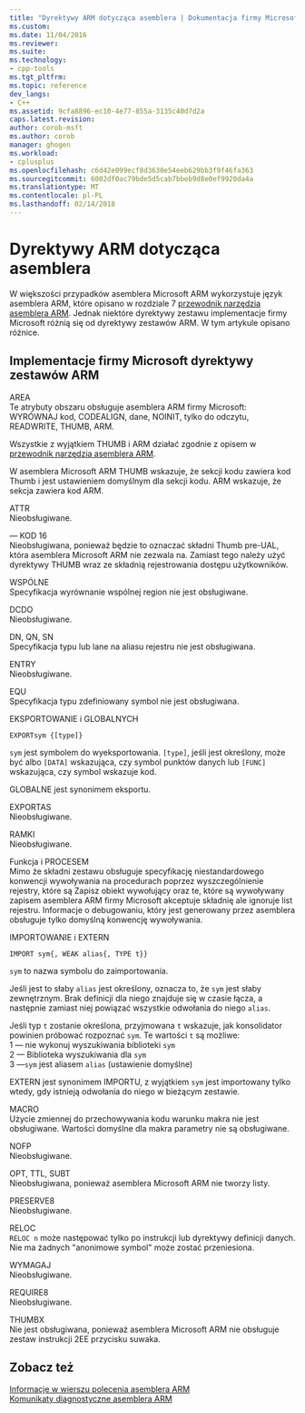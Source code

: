 ```yaml
---
title: "Dyrektywy ARM dotycząca asemblera | Dokumentacja firmy Microsoft"
ms.custom: 
ms.date: 11/04/2016
ms.reviewer: 
ms.suite: 
ms.technology:
- cpp-tools
ms.tgt_pltfrm: 
ms.topic: reference
dev_langs:
- C++
ms.assetid: 9cfa8896-ec10-4e77-855a-3135c40d7d2a
caps.latest.revision: 
author: corob-msft
ms.author: corob
manager: ghogen
ms.workload:
- cplusplus
ms.openlocfilehash: c6d42e099ecf8d3630e54eeb629bb3f9f46fa363
ms.sourcegitcommit: 6002df0ac79bde5d5cab7bbeb9d8e0ef9920da4a
ms.translationtype: MT
ms.contentlocale: pl-PL
ms.lasthandoff: 02/14/2018
---
```

# <a name="arm-assembler-directives"></a>Dyrektywy ARM dotycząca asemblera
W większości przypadków asemblera Microsoft ARM wykorzystuje język asemblera ARM, które opisano w rozdziale 7 [przewodnik narzędzia asemblera ARM](http://go.microsoft.com/fwlink/p/?linkid=246102). Jednak niektóre dyrektywy zestawu implementacje firmy Microsoft różnią się od dyrektywy zestawów ARM. W tym artykule opisano różnice.  
  
## <a name="microsoft-implementations-of-arm-assembly-directives"></a>Implementacje firmy Microsoft dyrektywy zestawów ARM  
 AREA  
 Te atrybuty obszaru obsługuje asemblera ARM firmy Microsoft: WYRÓWNAJ kod, CODEALIGN, dane, NOINIT, tylko do odczytu, READWRITE, THUMB, ARM.  
  
 Wszystkie z wyjątkiem THUMB i ARM działać zgodnie z opisem w [przewodnik narzędzia asemblera ARM](http://go.microsoft.com/fwlink/p/?linkid=246102).  
  
 W asemblera Microsoft ARM THUMB wskazuje, że sekcji kodu zawiera kod Thumb i jest ustawieniem domyślnym dla sekcji kodu.  ARM wskazuje, że sekcja zawiera kod ARM.  
  
 ATTR  
 Nieobsługiwane.  
  
 — KOD 16  
 Nieobsługiwana, ponieważ będzie to oznaczać składni Thumb pre-UAL, która asemblera Microsoft ARM nie zezwala na.  Zamiast tego należy użyć dyrektywy THUMB wraz ze składnią rejestrowania dostępu użytkowników.  
  
 WSPÓLNE  
 Specyfikacja wyrównanie wspólnej region nie jest obsługiwane.  
  
 DCDO  
 Nieobsługiwane.  
  
 DN, QN, SN  
 Specyfikacja typu lub lane na aliasu rejestru nie jest obsługiwana.  
  
 ENTRY  
 Nieobsługiwane.  
  
 EQU  
 Specyfikacja typu zdefiniowany symbol nie jest obsługiwana.  
  
 EKSPORTOWANIE i GLOBALNYCH  
 ```  
EXPORTsym {[type]}  
```  
  
 `sym` jest symbolem do wyeksportowania.  `[type]`, jeśli jest określony, może być albo `[DATA]` wskazująca, czy symbol punktów danych lub `[FUNC]` wskazująca, czy symbol wskazuje kod.  
  
 GLOBALNE jest synonimem eksportu.  
  
 EXPORTAS  
 Nieobsługiwane.  
  
 RAMKI  
 Nieobsługiwane.  
  
 Funkcja i PROCESEM  
 Mimo że składni zestawu obsługuje specyfikację niestandardowego konwencji wywoływania na procedurach poprzez wyszczególnienie rejestry, które są Zapisz obiekt wywołujący oraz te, które są wywoływany zapisem asemblera ARM firmy Microsoft akceptuje składnię ale ignoruje list rejestru.  Informacje o debugowaniu, który jest generowany przez asemblera obsługuje tylko domyślną konwencję wywoływania.  
  
 IMPORTOWANIE i EXTERN  
 ```  
IMPORT sym{, WEAK alias{, TYPE t}}  
```  
  
 `sym` to nazwa symbolu do zaimportowania.  
  
 Jeśli jest to słaby `alias` jest określony, oznacza to, że `sym` jest słaby zewnętrznym. Brak definicji dla niego znajduje się w czasie łącza, a następnie zamiast niej powiązać wszystkie odwołania do niego `alias`.  
  
 Jeśli typ `t` zostanie określona, przyjmowana `t` wskazuje, jak konsolidator powinien próbować rozpoznać `sym`.  Te wartości `t` są możliwe:   
1 — nie wykonuj wyszukiwania biblioteki `sym`  
2 — Biblioteka wyszukiwania dla `sym`  
3 —`sym` jest aliasem `alias` (ustawienie domyślne)  
  
 EXTERN jest synonimem IMPORTU, z wyjątkiem `sym` jest importowany tylko wtedy, gdy istnieją odwołania do niego w bieżącym zestawie.  
  
 MACRO  
 Użycie zmiennej do przechowywania kodu warunku makra nie jest obsługiwane. Wartości domyślne dla makra parametry nie są obsługiwane.  
  
 NOFP  
 Nieobsługiwane.  
  
 OPT, TTL, SUBT  
 Nieobsługiwana, ponieważ asemblera Microsoft ARM nie tworzy listy.  
  
 PRESERVE8  
 Nieobsługiwane.  
  
 RELOC  
 `RELOC n` może następować tylko po instrukcji lub dyrektywy definicji danych. Nie ma żadnych "anonimowe symbol" może zostać przeniesiona.  
  
 WYMAGAJ  
 Nieobsługiwane.  
  
 REQUIRE8  
 Nieobsługiwane.  
  
 THUMBX  
 Nie jest obsługiwana, ponieważ asemblera Microsoft ARM nie obsługuje zestaw instrukcji 2EE przycisku suwaka.  
  
## <a name="see-also"></a>Zobacz też  
 [Informacje w wierszu polecenia asemblera ARM](../../assembler/arm/arm-assembler-command-line-reference.md)   
 [Komunikaty diagnostyczne asemblera ARM](../../assembler/arm/arm-assembler-diagnostic-messages.md)